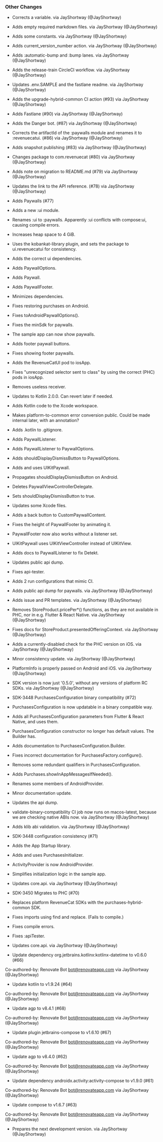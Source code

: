 ### Other Changes
* Corrects a variable. via JayShortway (@JayShortway)
* Adds empty required markdown files. via JayShortway (@JayShortway)
* Adds some constants. via JayShortway (@JayShortway)
* Adds current_version_number action. via JayShortway (@JayShortway)
* Adds :automatic-bump and :bump lanes. via JayShortway (@JayShortway)
* Adds the release-train CircleCI workflow. via JayShortway (@JayShortway)
* Updates .env.SAMPLE and the fastlane readme. via JayShortway (@JayShortway)
* Adds the upgrade-hybrid-common CI action (#93) via JayShortway (@JayShortway)
* Adds Fastlane (#90) via JayShortway (@JayShortway)
* Adds the Danger bot. (#87) via JayShortway (@JayShortway)
* Corrects the artifactId of the :paywalls module and renames it to :revenuecatui. (#86) via JayShortway (@JayShortway)
* Adds snapshot publishing (#83) via JayShortway (@JayShortway)
* Changes package to com.revenuecat (#80) via JayShortway (@JayShortway)
* Adds note on migration to README.md (#79) via JayShortway (@JayShortway)
* Updates the link to the API reference. (#78) via JayShortway (@JayShortway)
* Adds Paywalls (#77)

* Adds a new :ui module.

* Renames :ui to :paywalls.
Apparently :ui conflicts with compose:ui, causing compile errors.

* Increases heap space to 4 GiB.

* Uses the kobankat-library plugin, and sets the package to ui.revenuecatui for consistency.

* Adds the correct ui dependencies.

* Adds PaywallOptions.

* Adds Paywall.

* Adds PaywallFooter.

* Minimizes dependencies.

* Fixes restoring purchases on Android.

* Fixes toAndroidPaywallOptions().

* Fixes the minSdk for paywalls.

* The sample app can now show paywalls.

* Adds footer paywall buttons.

* Fixes showing footer paywalls.

* Adds the RevenueCatUI pod to iosApp.

* Fixes "unrecognized selector sent to class" by using the correct (PHC) pods in iosApp.

* Removes useless receiver.

* Updates to Kotlin 2.0.0. Can revert later if needed.

* Adds Kotlin code to the Xcode workspace.

* Makes platform-to-common error conversion public. Could be made internal later, with an annotation?

* Adds .kotlin to .gitignore.

* Adds PaywallListener.

* Adds PaywallListener to PaywallOptions.

* Adds shouldDisplayDismissButton to PaywallOptions.

* Adds and uses UIKitPaywall.

* Propagates shouldDisplayDismissButton on Android.

* Deletes PaywallViewControllerDelegate.

* Sets shouldDisplayDismissButton to true.

* Updates some Xcode files.

* Adds a back button to CustomPaywallContent.

* Fixes the height of PaywallFooter by animating it.

* PaywallFooter now also works without a listener set.

* UIKitPaywall uses UIKitViewController instead of UIKitView.

* Adds docs to PaywallListener to fix Detekt.

* Updates public api dump.

* Fixes api-tester.

* Adds 2 run configurations that mimic CI.

* Adds public api dump for paywalls. via JayShortway (@JayShortway)
* Adds issue and PR templates. via JayShortway (@JayShortway)
* Removes StoreProduct.pricePer*() functions, as they are not available in PHC, nor in e.g. Flutter & React Native. via JayShortway (@JayShortway)
* Fixes docs for StoreProduct.presentedOfferingContext. via JayShortway (@JayShortway)
* Adds a currently-disabled check for the PHC version on iOS. via JayShortway (@JayShortway)
* Minor consistency update. via JayShortway (@JayShortway)
* PlatformInfo is properly passed on Android and iOS. via JayShortway (@JayShortway)
* SDK version is now just '0.5.0', without any versions of platform RC SDKs. via JayShortway (@JayShortway)
* SDK-3448 PurchasesConfiguration binary compatibility (#72)

* PurchasesConfiguration is now updatable in a binary compatible way.

* Adds all PurchasesConfiguration parameters from Flutter & React Native, and uses them.

* PurchasesConfiguration constructor no longer has default values. The Builder has.

* Adds documentation to PurchasesConfiguration.Builder.

* Fixes incorrect documentation for PurchasesFactory.configure().

* Removes some redundant qualifiers in PurchasesConfiguration.

* Adds Purchases.showInAppMessagesIfNeeded().

* Renames some members of AndroidProvider.

* Minor documentation update.

* Updates the api dump.

* validate-binary-compatibility CI job now runs on macos-latest, because we are checking native ABIs now. via JayShortway (@JayShortway)
* Adds klib abi validation. via JayShortway (@JayShortway)
* SDK-3448 configuration consistency (#71)

* Adds the App Startup library.

* Adds and uses PurchasesInitializer.

* ActivityProvider is now AndroidProvider.

* Simplifies initialization logic in the sample app.

* Updates core.api. via JayShortway (@JayShortway)
* SDK-3450 Migrates to PHC (#70)

* Replaces platform RevenueCat SDKs with the purchases-hybrid-common SDK.

* Fixes imports using find and replace. (Fails to compile.)

* Fixes compile errors.

* Fixes :apiTester.

* Updates core.api. via JayShortway (@JayShortway)
* Update dependency org.jetbrains.kotlinx:kotlinx-datetime to v0.6.0 (#66)

Co-authored-by: Renovate Bot <bot@renovateapp.com> via JayShortway (@JayShortway)
* Update kotlin to v1.9.24 (#64)

Co-authored-by: Renovate Bot <bot@renovateapp.com> via JayShortway (@JayShortway)
* Update agp to v8.4.1 (#68)

Co-authored-by: Renovate Bot <bot@renovateapp.com> via JayShortway (@JayShortway)
* Update plugin jetbrains-compose to v1.6.10 (#67)

Co-authored-by: Renovate Bot <bot@renovateapp.com> via JayShortway (@JayShortway)
* Update agp to v8.4.0 (#62)

Co-authored-by: Renovate Bot <bot@renovateapp.com> via JayShortway (@JayShortway)
* Update dependency androidx.activity:activity-compose to v1.9.0 (#61)

Co-authored-by: Renovate Bot <bot@renovateapp.com> via JayShortway (@JayShortway)
* Update compose to v1.6.7 (#63)

Co-authored-by: Renovate Bot <bot@renovateapp.com> via JayShortway (@JayShortway)
* Prepares the next development version. via JayShortway (@JayShortway)
